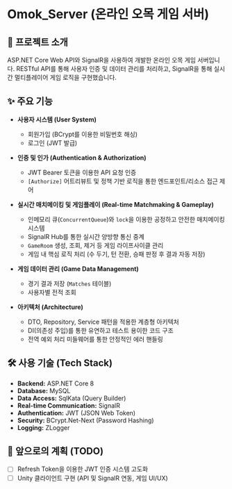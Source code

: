 # Omok_Server (온라인 오목 게임 서버)

## 📖 프로젝트 소개

ASP.NET Core Web API와 SignalR을 사용하여 개발한 온라인 오목 게임 서버입니다. RESTful API를 통해 사용자 인증 및 데이터 관리를 처리하고, SignalR을 통해 실시간 멀티플레이어 게임 로직을 구현했습니다.

## ✨ 주요 기능

-   **사용자 시스템 (User System)**
    -   회원가입 (BCrypt를 이용한 비밀번호 해싱)
    -   로그인 (JWT 발급)

-   **인증 및 인가 (Authentication & Authorization)**
    -   JWT Bearer 토큰을 이용한 API 요청 인증
    -   `[Authorize]` 어트리뷰트 및 정책 기반 로직을 통한 엔드포인트/리소스 접근 제어

-   **실시간 매치메이킹 및 게임플레이 (Real-time Matchmaking & Gameplay)**
    -   인메모리 큐(`ConcurrentQueue`)와 `lock`을 이용한 공정하고 안전한 매치메이킹 시스템
    -   SignalR Hub를 통한 실시간 양방향 통신 중계
    -   `GameRoom` 생성, 조회, 제거 등 게임 라이프사이클 관리
    -   게임 내 핵심 로직 처리 (수 두기, 턴 전환, 승패 판정 후 결과 자동 저장)

-   **게임 데이터 관리 (Game Data Management)**
    -   경기 결과 저장 (`Matches` 테이블)
    -   사용자별 전적 조회

-   **아키텍처 (Architecture)**
    -   DTO, Repository, Service 패턴을 적용한 계층형 아키텍처
    -   DI(의존성 주입)를 통한 유연하고 테스트 용이한 코드 구조
    -   전역 예외 처리 미들웨어를 통한 안정적인 에러 핸들링

## 🛠️ 사용 기술 (Tech Stack)

-   **Backend:** ASP.NET Core 8
-   **Database:** MySQL
-   **Data Access:** SqlKata (Query Builder)
-   **Real-time Communication:** SignalR
-   **Authentication:** JWT (JSON Web Token)
-   **Security:** BCrypt.Net-Next (Password Hashing)
-   **Logging:** ZLogger

## 🚀 앞으로의 계획 (TODO)

-   [ ] Refresh Token을 이용한 JWT 인증 시스템 고도화
-   [ ] Unity 클라이언트 구현 (API 및 SignalR 연동, 게임 UI/UX)